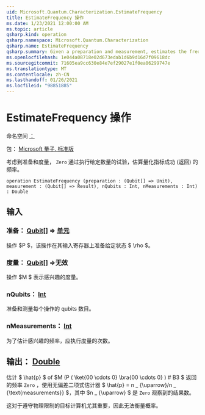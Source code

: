 ```yaml
---
uid: Microsoft.Quantum.Characterization.EstimateFrequency
title: EstimateFrequency 操作
ms.date: 1/23/2021 12:00:00 AM
ms.topic: article
qsharp.kind: operation
qsharp.namespace: Microsoft.Quantum.Characterization
qsharp.name: EstimateFrequency
qsharp.summary: Given a preparation and measurement, estimates the frequency with which that measurement succeeds (returns `Zero`) by performing a given number of trials.
ms.openlocfilehash: 1e044a08718e02d673edab1d6b9d16d7f09618dc
ms.sourcegitcommit: 71605ea9cc630e84e7ef29027e1f0ea06299747e
ms.translationtype: MT
ms.contentlocale: zh-CN
ms.lasthandoff: 01/26/2021
ms.locfileid: "98851885"
---
```

# <a name="estimatefrequency-operation"></a>EstimateFrequency 操作

命名空间 [：](xref:Microsoft.Quantum.Characterization)

包： [Microsoft 量子. 标准版](https://nuget.org/packages/Microsoft.Quantum.Standard)


考虑到准备和度量， `Zero` 通过执行给定数量的试验，估算量化指标成功 (返回) 的频率。

```qsharp
operation EstimateFrequency (preparation : (Qubit[] => Unit), measurement : (Qubit[] => Result), nQubits : Int, nMeasurements : Int) : Double
```


## <a name="input"></a>输入

### <a name="preparation--qubit--unit"></a>准备： [Qubit](xref:microsoft.quantum.lang-ref.qubit)[] => [单元](xref:microsoft.quantum.lang-ref.unit) 

操作 $P $，该操作在其输入寄存器上准备给定状态 $ \rho $。


### <a name="measurement--qubit--__invalidresult__"></a>度量： [Qubit](xref:microsoft.quantum.lang-ref.qubit)[] =>__无效 <Result>__ 

操作 $M $ 表示感兴趣的度量。


### <a name="nqubits--int"></a>nQubits： [Int](xref:microsoft.quantum.lang-ref.int)

准备和测量每个操作的 qubits 数目。


### <a name="nmeasurements--int"></a>nMeasurements： [Int](xref:microsoft.quantum.lang-ref.int)

为了估计感兴趣的频率，应执行度量的次数。



## <a name="output--double"></a>输出： [Double](xref:microsoft.quantum.lang-ref.double)

估计 $ \hat{p} $ of $M (P ( \ket{00 \cdots 0} \bra{00 \cdots 0} ) # B3 $ 返回的频率 `Zero` ，使用无偏差二项式估计器 $ \hat{p} = n \_ {\uparrow}/n \_ {\text{measurements}} $，其中 $n \_ {\uparrow} $ 是 `Zero` 观察到的结果数。

这对于遵守物理限制的目标计算机尤其重要，因此无法衡量概率。